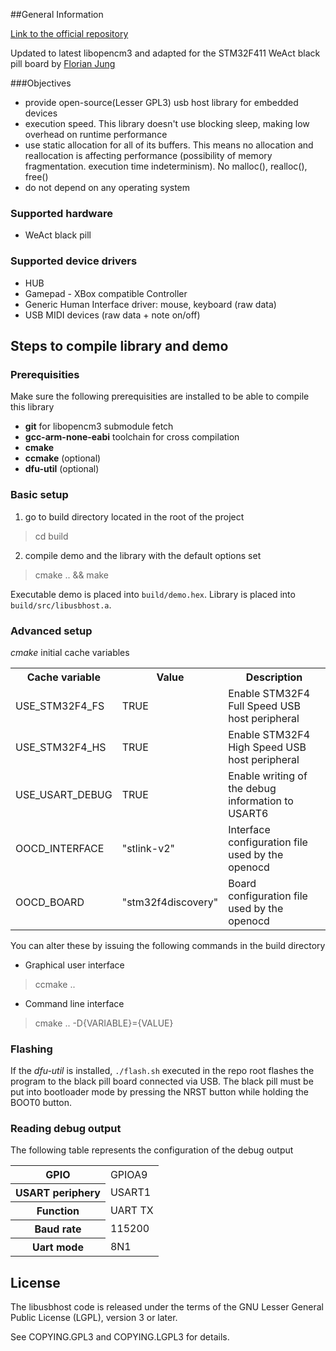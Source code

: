 ##General Information

[Link to the official repository](http://github.com/libusbhost/libusbhost)

Updated to latest libopencm3 and adapted for the STM32F411 WeAct black pill
board by [Florian Jung](https://github.com/Windfisch)

###Objectives

- provide open-source(Lesser GPL3) usb host library for embedded devices
- execution speed. This library doesn't use blocking sleep,
making low overhead on runtime performance
- use static allocation for all of its buffers.
This means no allocation and reallocation is affecting performance
(possibility of memory fragmentation. execution time indeterminism). No malloc(), realloc(), free()
- do not depend on any operating system

### Supported hardware

- WeAct black pill

### Supported device drivers

- HUB
- Gamepad - XBox compatible Controller
- Generic Human Interface driver: mouse, keyboard (raw data)
- USB MIDI devices (raw data + note on/off)

## Steps to compile library and demo
### Prerequisities
Make sure the following prerequisities are installed to be able to compile this library
- **git** for libopencm3 submodule fetch
- **gcc-arm-none-eabi** toolchain for cross compilation
- **cmake**
- **ccmake** (optional)
- **dfu-util** (optional)

### Basic setup
1. go to build directory located in the root of the project
> cd build

2. compile demo and the library with the default options set
> cmake .. && make

Executable demo is placed into `build/demo.hex`.
Library is placed into `build/src/libusbhost.a`.

### Advanced setup
*cmake* initial cache variables
<table>
<tr>
	<th>Cache variable</th><th>Value</th><th>Description</th>
</tr>
<tr>
	<td>USE_STM32F4_FS</td><td>TRUE</td><td>Enable STM32F4 Full Speed USB host peripheral</td>
</tr>
<tr>
	<td>USE_STM32F4_HS</td><td>TRUE</td><td>Enable STM32F4 High Speed USB host peripheral</td>
</tr>
<tr>
	<td>USE_USART_DEBUG</td><td>TRUE</td><td>Enable writing of the debug information to USART6</td>
</tr>
<tr>
	<td>OOCD_INTERFACE</td><td>"stlink-v2"</td><td>Interface configuration file used by the openocd</td>
</tr>
<tr>
	<td>OOCD_BOARD</td><td>"stm32f4discovery"</td><td>Board configuration file used by the openocd</td>
</tr>
</table>
You can alter these by issuing the following commands in the build directory

- Graphical user interface
> ccmake ..

- Command line interface
> cmake .. -D{VARIABLE}={VALUE}

### Flashing
If the *dfu-util* is installed, `./flash.sh` executed in the repo root
flashes the program to the black pill board connected via USB. The black
pill must be put into bootloader mode by pressing the NRST button while
holding the BOOT0 button.

### Reading debug output
The following table represents the configuration of the debug output
<table>
<tr>
	<th>GPIO</th><td>GPIOA9</td>
</tr>
<tr>
	<th>USART periphery</th><td>USART1</td>
</tr>
<tr>
	<th>Function</th><td>UART TX</td>
</tr>
<tr>
	<th>Baud rate</th><td>115200</td>
</tr>
<tr>
	<th>Uart mode</th><td>8N1</td>
</tr>
</table>

## License

The libusbhost code is released under the terms of the GNU Lesser General
Public License (LGPL), version 3 or later.

See COPYING.GPL3 and COPYING.LGPL3 for details.
